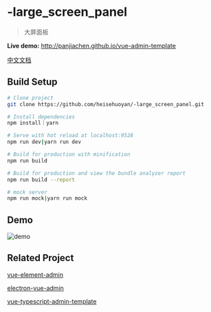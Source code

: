 # -large_screen_panel

> 大屏面板

**Live demo:** http://panjiachen.github.io/vue-admin-template

[中文文档](https://github.com/PanJiaChen/vue-admin-template/blob/master/README-zh.md)

## Build Setup

```bash
# Clone project
git clone https://github.com/heisehuoyan/-large_screen_panel.git

# Install dependencies
npm install｜yarn

# Serve with hot reload at localhost:9528
npm run dev|yarn run dev

# Build for production with minification
npm run build

# Build for production and view the bundle analyzer report
npm run build --report

# mock server
npm run mock|yarn run mock
```

## Demo

![demo](https://github.com/PanJiaChen/PanJiaChen.github.io/blob/master/images/demo.gif)

## Related Project

[vue-element-admin](https://github.com/PanJiaChen/vue-element-admin)

[electron-vue-admin](https://github.com/PanJiaChen/electron-vue-admin)

[vue-typescript-admin-template](https://github.com/Armour/vue-typescript-admin-template)






